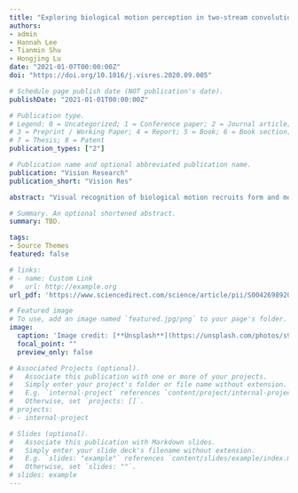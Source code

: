 ```yaml
---
title: "Exploring biological motion perception in two-stream convolutional neural networks"
authors:
- admin
- Hannah Lee
- Tianmin Shu
- Hongjing Lu
date: "2021-01-07T00:00:00Z"
doi: "https://doi.org/10.1016/j.visres.2020.09.005"

# Schedule page publish date (NOT publication's date).
publishDate: "2021-01-01T00:00:00Z"

# Publication type.
# Legend: 0 = Uncategorized; 1 = Conference paper; 2 = Journal article;
# 3 = Preprint / Working Paper; 4 = Report; 5 = Book; 6 = Book section;
# 7 = Thesis; 8 = Patent
publication_types: ["2"]

# Publication name and optional abbreviated publication name.
publication: "Vision Research"
publication_short: "Vision Res"

abstract: "Visual recognition of biological motion recruits form and motion processes supported by both dorsal and ventral pathways. This neural architecture inspired the two-stream convolutional neural network (CNN) model, which includes a spatial CNN to process appearance information in a sequence of image frames, a temporal CNN to process optical flow information, and a fusion network to integrate the features extracted by the two CNNs and make final decisions about action recognition. In five simulations, we compared the CNN model's performance with classical findings in biological motion perception. The CNNs trained with raw RGB action videos showed weak performance in recognizing point-light actions. Additional transfer training with actions shown in other display formats (e.g., skeletal) was necessary for CNNs to recognize point-light actions. The CNN models exhibited largely viewpoint-dependent recognition of actions, with a limited ability to generalize to viewpoints close to the training views. The CNNs predicted the inversion effect in the presence of global body configuration, but failed to predict the inversion effect driven solely by local motion signals. The CNNs provided a qualitative account of some behavioral results observed in human biological motion perception for fine discrimination tasks with noisy inputs, such as point-light actions with disrupted local motion signals, and walking actions with temporally misaligned motion cues. However, these successes are limited by the CNNs' lack of adaptive integration for form and motion processes, and failure to incorporate specialized mechanisms (e.g., a life detector) as well as top-down influences on biological motion perception."

# Summary. An optional shortened abstract.
summary: TBD.

tags:
- Source Themes
featured: false

# links:
# - name: Custom Link
#   url: http://example.org
url_pdf: 'https://www.sciencedirect.com/science/article/pii/S0042698920301656?via%3Dihub'

# Featured image
# To use, add an image named `featured.jpg/png` to your page's folder. 
image:
  caption: 'Image credit: [**Unsplash**](https://unsplash.com/photos/s9CC2SKySJM)'
  focal_point: ""
  preview_only: false

# Associated Projects (optional).
#   Associate this publication with one or more of your projects.
#   Simply enter your project's folder or file name without extension.
#   E.g. `internal-project` references `content/project/internal-project/index.md`.
#   Otherwise, set `projects: []`.
# projects:
# - internal-project

# Slides (optional).
#   Associate this publication with Markdown slides.
#   Simply enter your slide deck's filename without extension.
#   E.g. `slides: "example"` references `content/slides/example/index.md`.
#   Otherwise, set `slides: ""`.
# slides: example
---
```

